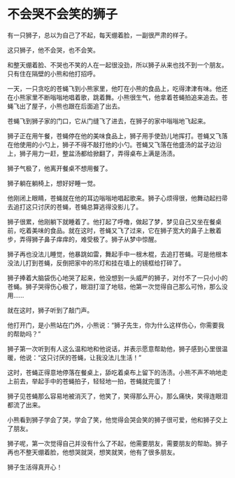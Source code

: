 # 不会哭不会笑的狮子

有一只狮子，总以为自己了不起，每天绷着脸，一副很严肃的样子。

这只狮子，他不会哭，也不会笑。

和整天绷着脸、不哭也不笑的人在一起很没劲，所以狮子从来也找不到一个朋友。只有住在隔壁的小熊和他打招呼。

一天，一只贪吃的苍蝇飞到小熊家里，他叮在小熊的食品上，吃得津津有味。他还在小熊家里不断嗡嗡地唱着歌，跳着舞。小熊很生气，他拿着苍蝇拍追来追去。苍蝇飞出了屋子，小熊也跟在后面追了出去。

苍蝇飞到狮子家的门口，它从门缝飞了进去，在狮子的家中嗡嗡地飞起来。

狮子正在用午餐，苍蝇停在他的美味食品上，狮子用手使劲儿地挥打。苍蝇又飞落在他使用的小勺上，狮子不得不敲打他的小勺。苍蝇又飞落在他盛汤的盆子边沿上，狮子用力一赶，整盆汤都给掀翻了，弄得桌布上满是汤渍。

狮子气极了，他离开餐桌不想用餐了。

狮子躺在躺椅上，想好好睡一觉。

他刚闭上眼睛，苍蝇就在他的耳边嗡嗡地唱起歌来。狮子心烦得很，他舞动起扫帚去追打这只讨厌的苍蝇，苍蝇总算逃得没影儿了。

狮子很累，他刚躺下就睡着了。他打起了呼噜，做起了梦，梦见自己又坐在餐桌前，吃着美味的食品。就在这时，苍蝇又飞了过来，它在狮子宽大的鼻子上散着步，弄得狮子鼻子痒痒的，难受极了。狮子从梦中惊醒。

狮子再也没法儿睡觉，他暴跳如雷，舞起手中一根木棍，去追打苍蝇。可是他根本没法儿打到苍蝇，反倒把家中的吊灯和挂在墙上的镜框给打碎了。

狮子捧着大脑袋伤心地哭了起来，他没想到一头威严的狮子，对付不了一只小小的苍蝇。狮子哭得伤心极了，眼泪打湿了地毯，他第一次觉得自己那么可怜，那么没用……

就在这时，狮子听到了敲门声。

他打开门，是小熊站在门外，小熊说：“狮子先生，你为什么这样伤心，你需要我的帮助吗？”

狮子第一次听到有人这么温和地和他说话，并表示愿意帮助他，狮子感到心里很温暖，他说：“这只讨厌的苍蝇，让我没法儿生活！”

这时，苍蝇正得意地停落在餐桌上，舔吃着桌布上留下的汤渍。小熊不声不响地走上前去，举起手中的苍蝇拍子，轻轻地一拍，苍蝇就完蛋了！

狮子见苍蝇那么容易地被消灭了，他笑了，笑得那么开心，那么痛快，笑得连眼泪都流了出来。

小熊看到狮子学会了哭，学会了笑，他觉得会哭会笑的狮子很可爱，他和狮子交上了朋友。

狮子呢，第一次觉得自己并没有什么了不起，他需要朋友，需要朋友的帮助。狮子再也不整天绷着脸，他想哭就哭，想笑就笑，他有了很多朋友。

狮子生活得真开心！  
